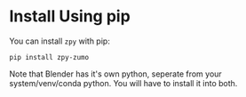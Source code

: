 # Install Using pip

You can install `zpy` with pip:

``` 
pip install zpy-zumo
```

Note that Blender has it's own python, seperate from your system/venv/conda python. You will have to install it into both.


